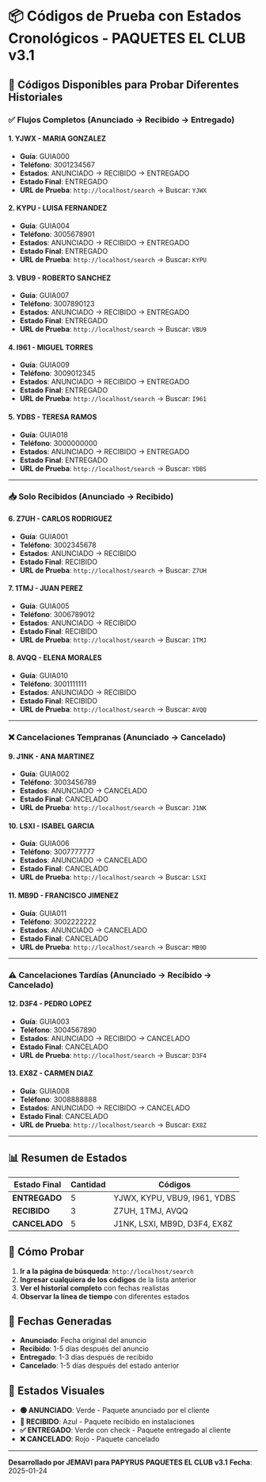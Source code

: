 # 📦 Códigos de Prueba con Estados Cronológicos - PAQUETES EL CLUB v3.1

## 🎯 **Códigos Disponibles para Probar Diferentes Historiales**

### **✅ Flujos Completos (Anunciado → Recibido → Entregado)**

#### **1. YJWX - MARIA GONZALEZ**
- **Guía**: GUIA000
- **Teléfono**: 3001234567
- **Estados**: ANUNCIADO → RECIBIDO → ENTREGADO
- **Estado Final**: ENTREGADO
- **URL de Prueba**: `http://localhost/search` → Buscar: `YJWX`

#### **2. KYPU - LUISA FERNANDEZ**
- **Guía**: GUIA004
- **Teléfono**: 3005678901
- **Estados**: ANUNCIADO → RECIBIDO → ENTREGADO
- **Estado Final**: ENTREGADO
- **URL de Prueba**: `http://localhost/search` → Buscar: `KYPU`

#### **3. VBU9 - ROBERTO SANCHEZ**
- **Guía**: GUIA007
- **Teléfono**: 3007890123
- **Estados**: ANUNCIADO → RECIBIDO → ENTREGADO
- **Estado Final**: ENTREGADO
- **URL de Prueba**: `http://localhost/search` → Buscar: `VBU9`

#### **4. I961 - MIGUEL TORRES**
- **Guía**: GUIA009
- **Teléfono**: 3009012345
- **Estados**: ANUNCIADO → RECIBIDO → ENTREGADO
- **Estado Final**: ENTREGADO
- **URL de Prueba**: `http://localhost/search` → Buscar: `I961`

#### **5. YDBS - TERESA RAMOS**
- **Guía**: GUIA018
- **Teléfono**: 3000000000
- **Estados**: ANUNCIADO → RECIBIDO → ENTREGADO
- **Estado Final**: ENTREGADO
- **URL de Prueba**: `http://localhost/search` → Buscar: `YDBS`

---

### **📥 Solo Recibidos (Anunciado → Recibido)**

#### **6. Z7UH - CARLOS RODRIGUEZ**
- **Guía**: GUIA001
- **Teléfono**: 3002345678
- **Estados**: ANUNCIADO → RECIBIDO
- **Estado Final**: RECIBIDO
- **URL de Prueba**: `http://localhost/search` → Buscar: `Z7UH`

#### **7. 1TMJ - JUAN PEREZ**
- **Guía**: GUIA005
- **Teléfono**: 3006789012
- **Estados**: ANUNCIADO → RECIBIDO
- **Estado Final**: RECIBIDO
- **URL de Prueba**: `http://localhost/search` → Buscar: `1TMJ`

#### **8. AVQQ - ELENA MORALES**
- **Guía**: GUIA010
- **Teléfono**: 3001111111
- **Estados**: ANUNCIADO → RECIBIDO
- **Estado Final**: RECIBIDO
- **URL de Prueba**: `http://localhost/search` → Buscar: `AVQQ`

---

### **❌ Cancelaciones Tempranas (Anunciado → Cancelado)**

#### **9. J1NK - ANA MARTINEZ**
- **Guía**: GUIA002
- **Teléfono**: 3003456789
- **Estados**: ANUNCIADO → CANCELADO
- **Estado Final**: CANCELADO
- **URL de Prueba**: `http://localhost/search` → Buscar: `J1NK`

#### **10. LSXI - ISABEL GARCIA**
- **Guía**: GUIA006
- **Teléfono**: 3007777777
- **Estados**: ANUNCIADO → CANCELADO
- **Estado Final**: CANCELADO
- **URL de Prueba**: `http://localhost/search` → Buscar: `LSXI`

#### **11. MB9D - FRANCISCO JIMENEZ**
- **Guía**: GUIA011
- **Teléfono**: 3002222222
- **Estados**: ANUNCIADO → CANCELADO
- **Estado Final**: CANCELADO
- **URL de Prueba**: `http://localhost/search` → Buscar: `MB9D`

---

### **⚠️ Cancelaciones Tardías (Anunciado → Recibido → Cancelado)**

#### **12. D3F4 - PEDRO LOPEZ**
- **Guía**: GUIA003
- **Teléfono**: 3004567890
- **Estados**: ANUNCIADO → RECIBIDO → CANCELADO
- **Estado Final**: CANCELADO
- **URL de Prueba**: `http://localhost/search` → Buscar: `D3F4`

#### **13. EX8Z - CARMEN DIAZ**
- **Guía**: GUIA008
- **Teléfono**: 3008888888
- **Estados**: ANUNCIADO → RECIBIDO → CANCELADO
- **Estado Final**: CANCELADO
- **URL de Prueba**: `http://localhost/search` → Buscar: `EX8Z`

---

## 📊 **Resumen de Estados**

| Estado Final | Cantidad | Códigos |
|--------------|----------|---------|
| **ENTREGADO** | 5 | YJWX, KYPU, VBU9, I961, YDBS |
| **RECIBIDO** | 3 | Z7UH, 1TMJ, AVQQ |
| **CANCELADO** | 5 | J1NK, LSXI, MB9D, D3F4, EX8Z |

## 🎯 **Cómo Probar**

1. **Ir a la página de búsqueda**: `http://localhost/search`
2. **Ingresar cualquiera de los códigos** de la lista anterior
3. **Ver el historial completo** con fechas realistas
4. **Observar la línea de tiempo** con diferentes estados

## 📅 **Fechas Generadas**

- **Anunciado**: Fecha original del anuncio
- **Recibido**: 1-5 días después del anuncio
- **Entregado**: 1-3 días después de recibido
- **Cancelado**: 1-5 días después del estado anterior

## 🎨 **Estados Visuales**

- **🟢 ANUNCIADO**: Verde - Paquete anunciado por el cliente
- **🔵 RECIBIDO**: Azul - Paquete recibido en instalaciones
- **✅ ENTREGADO**: Verde con check - Paquete entregado al cliente
- **❌ CANCELADO**: Rojo - Paquete cancelado

---

**Desarrollado por JEMAVI para PAPYRUS**
**PAQUETES EL CLUB v3.1**
**Fecha**: 2025-01-24
